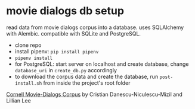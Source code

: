 # movie dialogs db setup

read data from movie dialogs corpus into a database. uses SQLAlchemy with Alembic. compatible with SQLite and PostgreSQL.

* clone repo
* install pipenv: `pip install pipenv`
* `pipenv install`
* for PostgreSQL: start server on localhost and create database, change `database_uri` in `create_db.py` accordingly
* to download the corpus data and create the database, run `post-install.sh` from inside the project's root folder


[Cornell Movie-Dialogs Corpus](www.cs.cornell.edu/~cristian/Cornell_Movie-Dialogs_Corpus.html) by Cristian Danescu-Niculescu-Mizil and Lillian Lee
